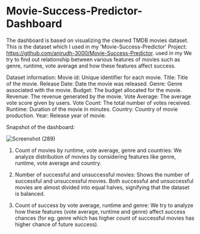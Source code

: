 # Movie-Success-Predictor-Dashboard

The dashboard is based on visualizing the cleaned TMDB movies dataset. This is the dataset which I used in my 'Movie-Success-Predictor' Project: https://github.com/anirudh-3000/Movie-Success-Predictor. used in my  We try to find out relationship between various features of movies such as genre, runtime, vote average and how these features affect success.

Dataset information:
Movie id: Unique identifier for each movie.
Title: Title of the movie.
Release Date: Date the movie was released.
Genre: Genre associated with the movie.
Budget: The budget allocated for the movie.
Revenue: The revenue generated by the movie.
Vote Average: The average vote score given by users.
Vote Count: The total number of votes received.
Runtime: Duration of the movie in minutes.
Country: Country of movie production.
Year: Release year of movie.

Snapshot of the dashboard:

![Screenshot (289)](https://github.com/user-attachments/assets/6337fe22-2eee-4dcd-9358-cefdf05d07a2)

1) Count of movies by runtime, vote average, genre  and countries:
We analyze distribution of movies by considering features like genre, runtime, vote average and country.

2) Number of successful and unsuccessful movies:
Shows the number of successful and unsuccessful movies. Both successful and unsuccessful movies are almost divided into equal halves, signifying that the dataset is balanced.

3) Count of success by vote average, runtime and genre:
We try to analyze how these features (vote average, runtime and genre) affect success chances (for eg: genre which has higher count of successful movies has higher chance of future success).



